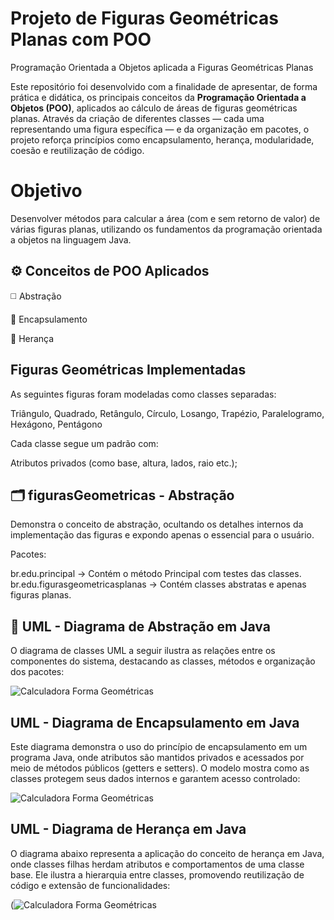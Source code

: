 # Projeto de Figuras Geométricas Planas com POO
Programação Orientada a Objetos aplicada a Figuras Geométricas Planas

Este repositório foi desenvolvido com a finalidade de apresentar, de forma prática e didática, os principais conceitos da **Programação Orientada a Objetos (POO)**, aplicados ao cálculo de áreas de figuras geométricas planas. Através da criação de diferentes classes — cada uma representando uma figura específica — e da organização em pacotes, o projeto reforça princípios como encapsulamento, herança, modularidade, coesão e reutilização de código.

# Objetivo
Desenvolver métodos para calcular a área (com e sem retorno de valor) de várias figuras planas, utilizando os fundamentos da programação orientada a objetos na linguagem Java.

## ⚙️ Conceitos de POO Aplicados

◻️ Abstração

🧷 Encapsulamento

🧬 Herança

## Figuras Geométricas Implementadas

As seguintes figuras foram modeladas como classes separadas:

Triângulo, Quadrado, Retângulo, Círculo, Losango, Trapézio, Paralelogramo, Hexágono, Pentágono

Cada classe segue um padrão com:

Atributos privados (como base, altura, lados, raio etc.);

## 🗂️ figurasGeometricas - Abstração
Demonstra o conceito de abstração, ocultando os detalhes internos da implementação das figuras e expondo apenas o essencial para o usuário.

Pacotes:

br.edu.principal → Contém o método Principal com testes das classes.
br.edu.figurasgeometricasplanas → Contém classes abstratas e apenas figuras planas.

## 📐 UML - Diagrama de Abstração em Java
O diagrama de classes UML a seguir ilustra as relações entre os componentes do sistema, destacando as classes, métodos e organização dos pacotes:

![Calculadora Forma Geométricas](https://github.com/user-attachments/assets/d180fd41-6041-4ee8-b486-94a769a934ea)

## UML - Diagrama de Encapsulamento em Java
Este diagrama demonstra o uso do princípio de encapsulamento em um programa Java, onde atributos são mantidos privados e acessados por meio de métodos públicos (getters e setters). O modelo mostra como as classes protegem seus dados internos e garantem acesso controlado:

![Calculadora Forma Geométricas](https://github.com/user-attachments/assets/bf98efc5-6ec0-4b8f-a83e-40cef52ca38e)


## UML - Diagrama de Herança em Java
O diagrama abaixo representa a aplicação do conceito de herança em Java, onde classes filhas herdam atributos e comportamentos de uma classe base. Ele ilustra a hierarquia entre classes, promovendo reutilização de código e extensão de funcionalidades:

(![Calculadora Forma Geométricas]()
